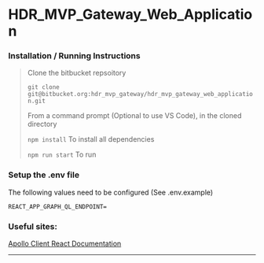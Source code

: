 # HDR_MVP_Gateway_Web_Application

### Installation / Running Instructions

> Clone the bitbucket repsoitory
>
> `git clone git@bitbucket.org:hdr_mvp_gateway/hdr_mvp_gateway_web_application.git`
>
> From a command prompt (Optional to use VS Code), in the cloned directory
>
> `npm install` To install all dependencies
>
> `npm run start` To run

### Setup the .env file

The following values need to be configured (See .env.example)

```
REACT_APP_GRAPH_QL_ENDPOINT=
```

### Useful sites:

[Apollo Client React Documentation](https://www.apollographql.com/docs/react/)

---

